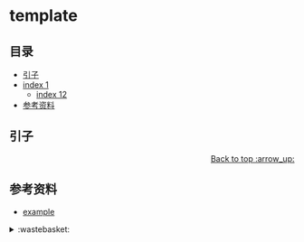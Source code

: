 # template
## <a name="index"></a> 目录
- [引子](#start)
- [index 1](#index1)
  - [index 12](#index12)
- [参考资料](#reference)


## <a name="start"></a> 引子



<div align="right"><a href="#index">Back to top :arrow_up:</a></div>


## <a name="reference"></a> 参考资料
- [example][url-article-1]


[url-article-1]:https://xxholic.github.io/segment

[url-local-5]:../images/72/help.png

<details>
<summary>:wastebasket:</summary>

看的出来是哪个奥特曼么？

![73-poster][url-local-poster]

</details>

[url-book]:https://book.douban.com/subject/26916012/
[url-local-poster]:../images/73/poster.jpg
